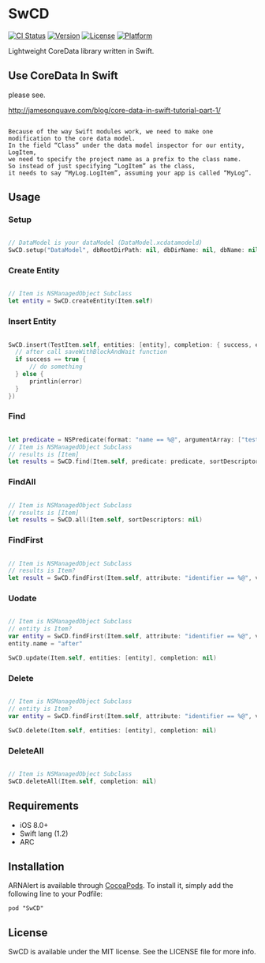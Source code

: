 # SwCD

[![CI Status](http://img.shields.io/travis/Airin/SwCD.svg?style=flat)](https://travis-ci.org/xxxAIRINxxx/SwCD)
[![Version](https://img.shields.io/cocoapods/v/SwCD.svg?style=flat)](http://cocoadocs.org/docsets/SwCD)
[![License](https://img.shields.io/cocoapods/l/SwCD.svg?style=flat)](http://cocoadocs.org/docsets/SwCD)
[![Platform](https://img.shields.io/cocoapods/p/SwCD.svg?style=flat)](http://cocoadocs.org/docsets/SwCD)

Lightweight CoreData library written in Swift.

## Use CoreData In Swift

please see.

http://jamesonquave.com/blog/core-data-in-swift-tutorial-part-1/

```

Because of the way Swift modules work, we need to make one modification to the core data model.
In the field “Class” under the data model inspector for our entity, LogItem,
we need to specify the project name as a prefix to the class name.
So instead of just specifying “LogItem” as the class,
it needs to say “MyLog.LogItem”, assuming your app is called “MyLog”.

```

## Usage

### Setup

```swift

// DataModel is your dataModel (DataModel.xcdatamodeld)
SwCD.setup("DataModel", dbRootDirPath: nil, dbDirName: nil, dbName: nil)


```

### Create Entity

```swift

// Item is NSManagedObject Subclass
let entity = SwCD.createEntity(Item.self)

```

### Insert Entity

```swift

SwCD.insert(TestItem.self, entities: [entity], completion: { success, error in
  // after call saveWithBlockAndWait function
  if success == true {
      // do something
  } else {
      printlin(error)
  }
})

```

### Find

```swift

let predicate = NSPredicate(format: "name == %@", argumentArray: ["test"])
// Item is NSManagedObject Subclass
// results is [Item]
let results = SwCD.find(Item.self, predicate: predicate, sortDescriptors: nil, fetchLimit: nil)

```

### FindAll

```swift

// Item is NSManagedObject Subclass
// results is [Item]
let results = SwCD.all(Item.self, sortDescriptors: nil)

```

### FindFirst

```swift

// Item is NSManagedObject Subclass
// results is Item?
let result = SwCD.findFirst(Item.self, attribute: "identifier == %@", values: ["1"])

```

### Uodate

```swift

// Item is NSManagedObject Subclass
// entity is Item?
var entity = SwCD.findFirst(Item.self, attribute: "identifier == %@", values: ["1"])
entity.name = "after"

SwCD.update(Item.self, entities: [entity], completion: nil)

```

### Delete

```swift

// Item is NSManagedObject Subclass
// entity is Item?
var entity = SwCD.findFirst(Item.self, attribute: "identifier == %@", values: ["1"])

SwCD.delete(Item.self, entities: [entity], completion: nil)

```

### DeleteAll

```swift

// Item is NSManagedObject Subclass
SwCD.deleteAll(Item.self, completion: nil)

```

## Requirements

* iOS 8.0+
* Swift lang (1.2)
* ARC

## Installation

ARNAlert is available through [CocoaPods](http://cocoapods.org). To install
it, simply add the following line to your Podfile:

    pod "SwCD"

## License

SwCD is available under the MIT license. See the LICENSE file for more info.
